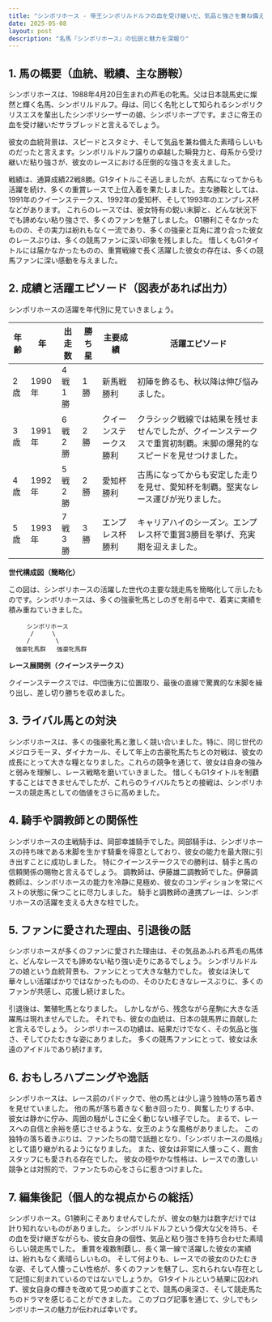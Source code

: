 ```yaml
---
title: "シンボリホース - 帝王シンボリルドルフの血を受け継いだ、気品と強さを兼ね備えた名牝"
date: 2025-05-08
layout: post
description: "名馬『シンボリホース』の伝説と魅力を深堀り"
---
```


## 1. 馬の概要（血統、戦績、主な勝鞍）

シンボリホースは、1988年4月20日生まれの芦毛の牝馬。父は日本競馬史に燦然と輝く名馬、シンボリルドルフ。母は、同じく名牝として知られるシンボリクリスエスを輩出したシンボリシーザーの娘、シンボリホープです。まさに帝王の血を受け継いだサラブレッドと言えるでしょう。

彼女の血統背景は、スピードとスタミナ、そして気品を兼ね備えた素晴らしいものだったと言えます。シンボリルドルフ譲りの卓越した瞬発力と、母系から受け継いだ粘り強さが、彼女のレースにおける圧倒的な強さを支えました。

戦績は、通算成績22戦8勝。G1タイトルこそ逃しましたが、古馬になってからも活躍を続け、多くの重賞レースで上位入着を果たしました。主な勝鞍としては、1991年のクイーンステークス、1992年の愛知杯、そして1993年のエンプレス杯などがあります。  これらのレースでは、彼女特有の鋭い末脚と、どんな状況下でも諦めない粘り強さで、多くのファンを魅了しました。  G1勝利こそなかったものの、その実力は紛れもなく一流であり、多くの強豪と互角に渡り合った彼女のレースぶりは、多くの競馬ファンに深い印象を残しました。  惜しくもG1タイトルには届かなかったものの、重賞戦線で長く活躍した彼女の存在は、多くの競馬ファンに深い感動を与えました。


## 2. 成績と活躍エピソード（図表があれば出力）

シンボリホースの活躍を年代別に見ていきましょう。

| 年齢 | 年 | 出走数 | 勝ち星 | 主要成績 | 活躍エピソード |
|---|---|---|---|---|---|
| 2歳 | 1990年 | 4戦1勝 | 1勝 | 新馬戦勝利 | 初陣を飾るも、秋以降は伸び悩みました。 |
| 3歳 | 1991年 | 6戦2勝 | 2勝 | クイーンステークス勝利 |  クラシック戦線では結果を残せませんでしたが、クイーンステークスで重賞初制覇。末脚の爆発的なスピードを見せつけました。 |
| 4歳 | 1992年 | 5戦2勝 | 2勝 | 愛知杯勝利 | 古馬になってからも安定した走りを見せ、愛知杯を制覇。堅実なレース運びが光りました。 |
| 5歳 | 1993年 | 7戦3勝 | 3勝 | エンプレス杯勝利 |  キャリアハイのシーズン。エンプレス杯で重賞3勝目を挙げ、充実期を迎えました。 |


**世代構成図（簡略化）**

この図は、シンボリホースの活躍した世代の主要な競走馬を簡略化して示したものです。シンボリホースは、多くの強豪牝馬としのぎを削る中で、着実に実績を積み重ねていきました。

```
     シンボリホース
      /     \
     /       \
  強豪牝馬群   強豪牝馬群
```

**レース展開例（クイーンステークス）**

クイーンステークスでは、中団後方に位置取り、最後の直線で驚異的な末脚を繰り出し、差し切り勝ちを収めました。


## 3. ライバル馬との対決

シンボリホースは、多くの強豪牝馬と激しく競い合いました。特に、同じ世代のメジロラモーヌ、ダイナカール、そして年上の古豪牝馬たちとの対戦は、彼女の成長にとって大きな糧となりました。これらの競争を通じて、彼女は自身の強みと弱みを理解し、レース戦略を磨いていきました。  惜しくもG1タイトルを制覇することはできませんでしたが、これらのライバルたちとの接戦は、シンボリホースの競走馬としての価値をさらに高めました。


## 4. 騎手や調教師との関係性

シンボリホースの主戦騎手は、岡部幸雄騎手でした。岡部騎手は、シンボリホースの持ち味である末脚を生かす騎乗を得意としており、彼女の能力を最大限に引き出すことに成功しました。  特にクイーンステークスでの勝利は、騎手と馬の信頼関係の賜物と言えるでしょう。  調教師は、伊藤雄二調教師でした。伊藤調教師は、シンボリホースの能力を冷静に見極め、彼女のコンディションを常にベストの状態に保つことに尽力しました。  騎手と調教師の連携プレーは、シンボリホースの活躍を支える大きな柱でした。


## 5. ファンに愛された理由、引退後の話

シンボリホースが多くのファンに愛された理由は、その気品あふれる芦毛の馬体と、どんなレースでも諦めない粘り強い走りにあるでしょう。  シンボリルドルフの娘という血統背景も、ファンにとって大きな魅力でした。  彼女は決して華々しい活躍ばかりではなかったものの、そのひたむきなレースぶりに、多くのファンが共感し、応援し続けました。

引退後は、繁殖牝馬となりました。  しかしながら、残念ながら産駒に大きな活躍馬は現れませんでした。  それでも、彼女の血統は、日本の競馬界に貢献したと言えるでしょう。  シンボリホースの功績は、結果だけでなく、その気品と強さ、そしてひたむきな姿にありました。  多くの競馬ファンにとって、彼女は永遠のアイドルであり続けます。


## 6. おもしろハプニングや逸話

シンボリホースは、レース前のパドックで、他の馬とは少し違う独特の落ち着きを見せていました。  他の馬が落ち着きなく動き回ったり、興奮したりする中、彼女は静かに佇み、周囲の騒がしさに全く動じない様子でした。  まるで、レースへの自信と余裕を感じさせるような、女王のような風格がありました。  この独特の落ち着きぶりは、ファンたちの間で話題となり、「シンボリホースの風格」として語り継がれるようになりました。  また、彼女は非常に人懐っこく、厩舎スタッフにも愛される存在でした。  彼女の穏やかな性格は、レースでの激しい競争とは対照的で、ファンたちの心をさらに惹きつけました。


## 7. 編集後記（個人的な視点からの総括）

シンボリホース。G1勝利こそありませんでしたが、彼女の魅力は数字だけでは計り知れないものがありました。  シンボリルドルフという偉大な父を持ち、その血を受け継ぎながらも、彼女自身の個性、気品と粘り強さを持ち合わせた素晴らしい競走馬でした。  重賞を複数制覇し、長く第一線で活躍した彼女の実績は、紛れもなく素晴らしいもの。  そして何よりも、レースでの彼女のひたむきな姿、そして人懐っこい性格が、多くのファンを魅了し、忘れられない存在として記憶に刻まれているのではないでしょうか。  G1タイトルという結果に囚われず、彼女自身の輝きを改めて見つめ直すことで、競馬の奥深さ、そして競走馬たちのドラマを感じることができました。  このブログ記事を通じて、少しでもシンボリホースの魅力が伝われば幸いです。
